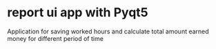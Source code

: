 # report ui app with Pyqt5
Application for saving worked hours and calculate total amount earned money for different period of time 
